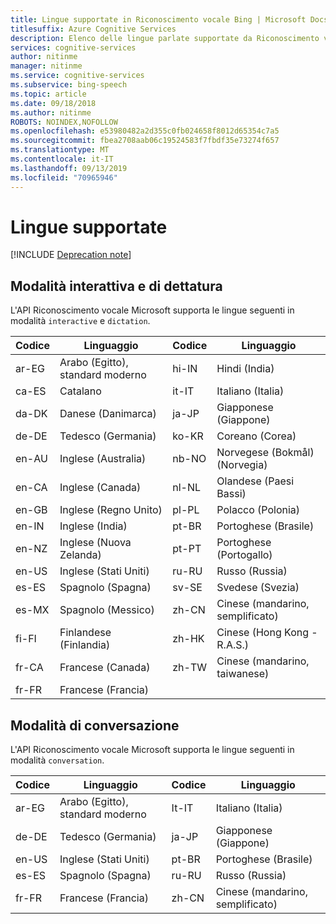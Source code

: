 ```yaml
---
title: Lingue supportate in Riconoscimento vocale Bing | Microsoft Docs
titlesuffix: Azure Cognitive Services
description: Elenco delle lingue parlate supportate da Riconoscimento vocale Bing.
services: cognitive-services
author: nitinme
manager: nitinme
ms.service: cognitive-services
ms.subservice: bing-speech
ms.topic: article
ms.date: 09/18/2018
ms.author: nitinme
ROBOTS: NOINDEX,NOFOLLOW
ms.openlocfilehash: e53980482a2d355c0fb024658f8012d65354c7a5
ms.sourcegitcommit: fbea2708aab06c19524583f7fbdf35e73274f657
ms.translationtype: MT
ms.contentlocale: it-IT
ms.lasthandoff: 09/13/2019
ms.locfileid: "70965946"
---
```

# <a name="supported-languages"></a>Lingue supportate

[!INCLUDE [Deprecation note](../../../../includes/cognitive-services-bing-speech-api-deprecation-note.md)]

## <a name="interactive-and-dictation-mode"></a>Modalità interattiva e di dettatura

L'API Riconoscimento vocale Microsoft supporta le lingue seguenti in modalità `interactive` e `dictation`.

|Codice | Linguaggio | Codice | Linguaggio |
|-----|-----|-----|-----|
| ar-EG | Arabo (Egitto), standard moderno | hi-IN | Hindi (India) |
| ca-ES | Catalano | it-IT | Italiano (Italia)  |
| da-DK | Danese (Danimarca) | ja-JP | Giapponese (Giappone) |
| de-DE | Tedesco (Germania) |ko-KR | Coreano (Corea) |
| en-AU | Inglese (Australia) |nb-NO | Norvegese (Bokmål) (Norvegia)  |
| en-CA | Inglese (Canada) | nl-NL | Olandese (Paesi Bassi)   |
| en-GB | Inglese (Regno Unito) |pl-PL | Polacco (Polonia) |
| en-IN | Inglese (India) | pt-BR | Portoghese (Brasile)  |
| en-NZ | Inglese (Nuova Zelanda) |pt-PT | Portoghese (Portogallo)  |
| en-US | Inglese (Stati Uniti) | ru-RU | Russo (Russia) |
| es-ES | Spagnolo (Spagna) | sv-SE | Svedese (Svezia) |
| es-MX | Spagnolo (Messico) |zh-CN | Cinese (mandarino, semplificato)  |
| fi-FI | Finlandese (Finlandia) |zh-HK | Cinese (Hong Kong - R.A.S.) |
| fr-CA | Francese (Canada) | zh-TW | Cinese (mandarino, taiwanese)|
| fr-FR | Francese (Francia) | ||

## <a name="conversation-mode"></a>Modalità di conversazione

L'API Riconoscimento vocale Microsoft supporta le lingue seguenti in modalità `conversation`.

| Codice | Linguaggio | Codice | Linguaggio |
|-----|-----|-----|-----|
| ar-EG | Arabo (Egitto), standard moderno | It-IT | Italiano (Italia) |
| de-DE | Tedesco (Germania) | ja-JP | Giapponese (Giappone) |
| en-US | Inglese (Stati Uniti) | pt-BR | Portoghese (Brasile) |
| es-ES | Spagnolo (Spagna) | ru-RU | Russo (Russia) |
| fr-FR | Francese (Francia) | zh-CN | Cinese (mandarino, semplificato) |
